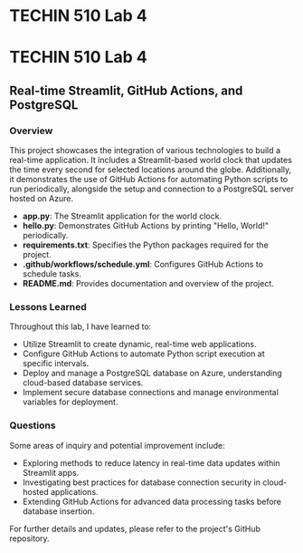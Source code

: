 # TECHIN 510 Lab 4 

# TECHIN 510 Lab 4 

## Real-time Streamlit, GitHub Actions, and PostgreSQL

### Overview

This project showcases the integration of various technologies to build a real-time application. It includes a Streamlit-based world clock that updates the time every second for selected locations around the globe. Additionally, it demonstrates the use of GitHub Actions for automating Python scripts to run periodically, alongside the setup and connection to a PostgreSQL server hosted on Azure.

- **app.py**: The Streamlit application for the world clock.
- **hello.py**: Demonstrates GitHub Actions by printing "Hello, World!" periodically.
- **requirements.txt**: Specifies the Python packages required for the project.
- **.github/workflows/schedule.yml**: Configures GitHub Actions to schedule tasks.
- **README.md**: Provides documentation and overview of the project.

### Lessons Learned

Throughout this lab, I have learned to:

- Utilize Streamlit to create dynamic, real-time web applications.
- Configure GitHub Actions to automate Python script execution at specific intervals.
- Deploy and manage a PostgreSQL database on Azure, understanding cloud-based database services.
- Implement secure database connections and manage environmental variables for deployment.

### Questions

Some areas of inquiry and potential improvement include:

- Exploring methods to reduce latency in real-time data updates within Streamlit apps.
- Investigating best practices for database connection security in cloud-hosted applications.
- Extending GitHub Actions for advanced data processing tasks before database insertion.

For further details and updates, please refer to the project's GitHub repository.
